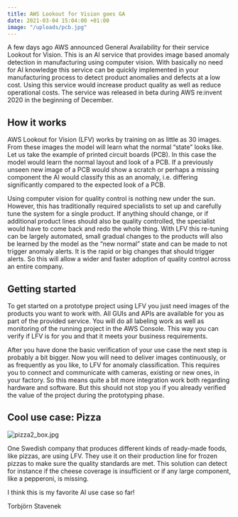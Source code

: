 ```yaml
---
title: AWS Lookout for Vision goes GA
date: 2021-03-04 15:04:00 +01:00
image: "/uploads/pcb.jpg"
---
```


A few days ago AWS announced General Availability for their service Lookout for Vision. This is an AI service that provides image based anomaly detection in manufacturing using computer vision. With basically no need for AI knowledge this service can be quickly implemented in your manufacturing process to detect product anomalies and defects at a low cost. Using this service would increase product quality as well as reduce operational costs. The service was released in beta during AWS re:invent 2020 in the beginning of December.


## How it works

AWS Lookout for Vision (LFV) works by training on as little as 30 images. From these images the model will learn what the normal “state” looks like. Let us take the example of printed circuit boards (PCB). In this case the model would learn the normal layout and look of a PCB. If a previously unseen new image of a PCB would show a scratch or perhaps a missing component the AI would classify this as an anomaly, i.e. differing significantly compared to the expected look of a PCB. 

Using computer vision for quality control is nothing new under the sun. However, this has traditionally required specialists to set up and carefully tune the system for a single product. If anything should change, or if additional product lines should also be quality controlled, the specialist would have to come back and redo the whole thing. With LFV this re-tuning can be largely automated, small gradual changes to the products will also be learned by the model as the “new normal” state and can be made to not trigger anomaly alerts. It is the rapid or big changes that should trigger alerts. So this will allow a wider and faster adoption of quality control across an entire company.

## Getting started

To get started on a prototype project using LFV you just need images of the products you want to work with. All GUIs and APIs are available for you as part of the provided service. You will do all labeling work as well as monitoring of the running project in the AWS Console. This way you can verify if LFV is for you and that it meets your business requirements.

After you have done the basic verification of your use case the next step is probably a bit bigger. Now you will need to deliver images continuously, or as frequently as you like, to LFV for anomaly classification. This requires you to connect and communicate with cameras, existing or new ones, in your factory. So this means quite a bit more integration work both regarding hardware and software. But this should not stop you if you already verified the value of the project during the prototyping phase.


## Cool use case: Pizza

![pizza2_box.jpg](/uploads/pizza2_box.jpg)

One Swedish company that produces different kinds of ready-made foods, like pizzas, are using LFV. They use it on their production line for frozen pizzas to make sure the quality standards are met. This solution can detect for instance if the cheese coverage is insufficient or if any large component, like a pepperoni, is missing. 

I think this is my favorite AI use case so far! 

Torbjörn Stavenek

